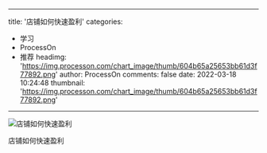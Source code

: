 
---
title: '店铺如何快速盈利'
categories: 
 - 学习
 - ProcessOn
 - 推荐
headimg: 'https://img.processon.com/chart_image/thumb/604b65a25653bb61d3f77892.png'
author: ProcessOn
comments: false
date: 2022-03-18 10:24:48
thumbnail: 'https://img.processon.com/chart_image/thumb/604b65a25653bb61d3f77892.png'
---

<div>   
<img class="thumb" alt="店铺如何快速盈利" src="https://img.processon.com/chart_image/thumb/604b65a25653bb61d3f77892.png" referrerpolicy="no-referrer">
<p>店铺如何快速盈利</p>  
</div>
            